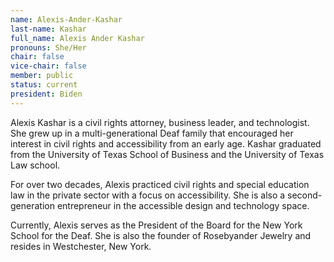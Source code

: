 ```yaml
---
name: Alexis-Ander-Kashar
last-name: Kashar
full_name: Alexis Ander Kashar
pronouns: She/Her
chair: false
vice-chair: false
member: public
status: current
president: Biden
---
```

Alexis Kashar is a civil rights attorney, business leader, and technologist.  She grew up in a multi-generational Deaf family that encouraged her interest in civil rights and accessibility from an early age.  Kashar graduated from the University of Texas School of Business and the University of Texas Law school. 



For over two decades, Alexis practiced civil rights and special education law in the private sector with a focus on accessibility. She is also a second-generation entrepreneur in the accessible design and technology space. 



Currently, Alexis serves as the President of the Board for the New York School for the Deaf.  She is also the founder of Rosebyander Jewelry and resides in Westchester, New York.
